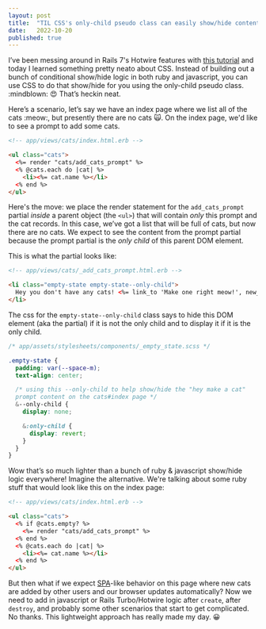 ```yaml
---
layout: post
title:  "TIL CSS's only-child pseudo class can easily show/hide content without additional conditional logic"
date:   2022-10-20
published: true
---
```


I’ve been messing around in Rails 7's Hotwire features with [this tutorial](https://www.hotrails.dev/turbo-rails/empty-states) and today I learned something pretty neato about CSS. Instead of building out a bunch of conditional show/hide logic in both ruby and javascript, you can use CSS to do that show/hide for you using the only-child pseudo class. :mindblown: :heart_eyes: That’s heckin neat.

Here’s a scenario, let’s say we have an index page where we list all of the cats :meow:, but presently there are no cats :scream_cat:. On the index page, we'd like to see a prompt to add some cats.

```html
<!-- app/views/cats/index.html.erb -->

<ul class="cats">
  <%= render "cats/add_cats_prompt" %>
  <% @cats.each do |cat| %>
    <li><%= cat.name %></li>
  <% end %>
</ul>
```

Here's the move: we place the render statement for the `add_cats_prompt` partial _inside_ a parent object (the `<ul>`) that will contain _only_ this prompt and the cat records. In this case, we’ve got a list that will be full of cats, but now there are no cats. We expect to see the content from the prompt partial because the prompt partial is the _only child_ of this parent DOM element.

This is what the partial looks like:
```html
<!-- app/views/cats/_add_cats_prompt.html.erb -->

<li class="empty-state empty-state--only-child">
  Hey you don't have any cats! <%= link_to 'Make one right meow!', new_cat_path %>
</li>
```

The css for the `empty-state--only-child` class says to hide this DOM element (aka the partial) if it is not the only child and to display it if it is the only child.
```css
/* app/assets/stylesheets/components/_empty_state.scss */

.empty-state {
  padding: var(--space-m);
  text-align: center;

  /* using this --only-child to help show/hide the "hey make a cat"
  prompt content on the cats#index page */
  &--only-child {
    display: none;

    &:only-child {
      display: revert;
    }
  }
}
```

Wow that’s so much lighter than a bunch of ruby & javascript show/hide logic everywhere! Imagine the alternative. We're talking about some ruby stuff that would look like this on the index page:
```html
<!-- app/views/cats/index.html.erb -->

<ul class="cats">
  <% if @cats.empty? %>
    <%= render "cats/add_cats_prompt" %>
  <% end %>
  <% @cats.each do |cat| %>
    <li><%= cat.name %></li>
  <% end %>
</ul>
```

But then what if we expect [SPA](https://developer.mozilla.org/en-US/docs/Glossary/SPA)-like behavior on this page where new cats are added by other users and our browser updates automatically? Now we need to add in javascript or Rails Turbo/Hotwire logic after `create`, after `destroy`, and probably some other scenarios that start to get complicated. No thanks. This lightweight approach has really made my day. :grinning:
